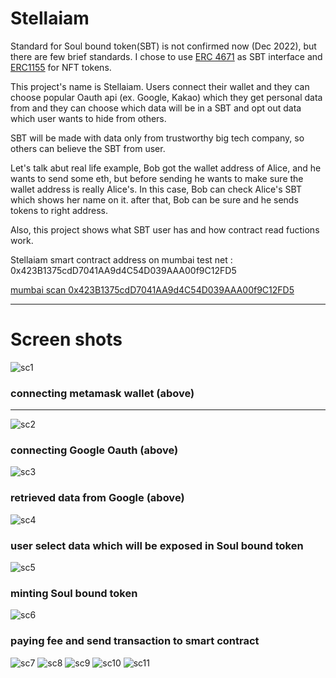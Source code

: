 # Stellaiam 

Standard for Soul bound token(SBT) is not confirmed now (Dec 2022), but there are few brief standards. 
I chose to use [ERC 4671](https://eips.ethereum.org/EIPS/eip-4671) as SBT interface and [ERC1155](https://eips.ethereum.org/EIPS/eip-1155) for NFT tokens.

This project's name is Stellaiam. Users connect their wallet and they can choose popular Oauth api (ex. Google, Kakao) which they get personal data from and they can choose which data will be in a SBT and opt out data which user wants to hide from others.

SBT will be made with data only from trustworthy big tech company, so others can believe the SBT from user. 


Let's talk abut real life example, Bob got the wallet address of Alice, and he wants to send some eth, but before sending he wants to make sure the wallet address is really Alice's. In this case, Bob can check Alice's SBT which shows her name on it. after that, Bob can be sure and he sends tokens to right address. 

Also, this project shows what SBT user has and how contract read fuctions work.

Stellaiam smart contract address on mumbai test net : 0x423B1375cdD7041AA9d4C54D039AAA00f9C12FD5

[mumbai scan 0x423B1375cdD7041AA9d4C54D039AAA00f9C12FD5](https://mumbai.polygonscan.com/address/0x423b1375cdd7041aa9d4c54d039aaa00f9c12fd5)
***
# Screen shots

![sc1](http://jacob-yo.net/wp-content/uploads/2023/01/sc1.png)
### connecting metamask wallet (above)
---
![sc2](http://jacob-yo.net/wp-content/uploads/2023/01/sc2.png)
### connecting Google Oauth (above)

![sc3](http://jacob-yo.net/wp-content/uploads/2023/01/sc3.png)
### retrieved data from Google (above)

![sc4](http://jacob-yo.net/wp-content/uploads/2023/01/sc4.png)
### user select data which will be exposed in Soul bound token

![sc5](http://jacob-yo.net/wp-content/uploads/2023/01/sc5.png)
### minting Soul bound token

![sc6](http://jacob-yo.net/wp-content/uploads/2023/01/sc6.png)
### paying fee and send transaction to smart contract

![sc7](http://jacob-yo.net/wp-content/uploads/2023/01/sc7.png)
![sc8](http://jacob-yo.net/wp-content/uploads/2023/01/sc8.png)
![sc9](http://jacob-yo.net/wp-content/uploads/2023/01/sc9.png)
![sc10](http://jacob-yo.net/wp-content/uploads/2023/01/sc10.png)
![sc11](http://jacob-yo.net/wp-content/uploads/2023/01/sc11.png)

